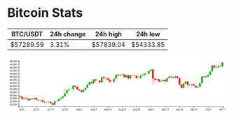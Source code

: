 # Bitcoin Stats

BTC/USDT|24h change|24h high|24h low|
|---|---|---|---|
|$57289.59|3.31%|$57839.04|$54333.85|

<img src="./chart.svg">
